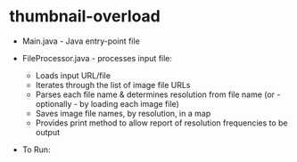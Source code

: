 # thumbnail-overload

* Main.java - Java entry-point file
* FileProcessor.java - processes input file:
  * Loads input URL/file
  * Iterates through the list of image file URLs
  * Parses each file name & determines resolution from file name (or - optionally - by loading each image file)
  * Saves image file names, by resolution, in a map
  * Provides print method to allow report of resolution frequencies to be output

* To Run:
